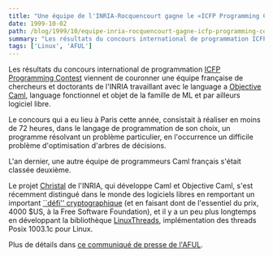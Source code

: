 ```yaml
---
title: "Une équipe de l'INRIA-Rocquencourt gagne le «ICFP Programming Contest» avec un programme écrit en Objective Caml"
date: 1999-10-02
path: /blog/1999/10/equipe-inria-rocquencourt-gagne-icfp-programming-contest-avec-programme-ecrit-objective-caml
summary: "Les résultats du concours international de programmation ICFP Programming Contest viennent de couronner une équipe française de chercheurs et doctorants de l'INRIA travaillant avec le language a Objective Caml, language fonctionnel et objet de la famille de ML et par ailleurs logiciel libre."
tags: ['Linux', 'AFUL']
---
```


<P>
Les résultats du concours international de programmation <A HREF="http://www.cs.virginia.edu/~jks6b/icfp/">ICFP Programming Contest</A> viennent de couronner
une équipe française de chercheurs et doctorants de l'INRIA travaillant
avec le language a <A HREF="http://caml.inria.fr/">Objective Caml</A>,
language fonctionnel et objet de la famille de ML et par ailleurs logiciel
libre.
</P>

<P>
Le concours qui a eu lieu à Paris cette année, consistait à réaliser
en moins de 72 heures, dans le langage de programmation de son choix,
un programme résolvant un problème particulier, en l'occurrence un
difficile problème d'optimisation d'arbres de décisions.
</P>

<P>
L'an dernier, une autre équipe de programmeurs Caml français s'était classée
deuxième.
</P>

<P>
Le projet <A HREF="http://cristal.inria.fr/">Christal</A> de l'INRIA, qui
développe Caml et Objective Caml, s'est récemment distingué dans le monde des
logiciels libres en remportant un important <A HREF="http://www.inria.fr/Actualites/pre55-fra.html">``défi''
cryptographique</A> (et en faisant dont de l'essentiel du prix, 4000 $US, à la
Free Software Foundation), et il y a un peu plus longtemps en développant la
bibliothèque <A HREF="http://cristal.inria.fr/~xleroy/linuxthreads/">LinuxThreads</A>,
implémentation des threads Posix 1003.1c pour Linux.
</P>

<P>
Plus de détails dans <A HREF="http://www.aful.org/presse/cp-icfp.html">ce communiqué de presse de l'AFUL</A>.
</P>


